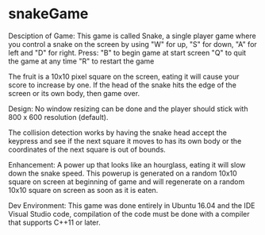 # snakeGame

Desciption of Game: 
  This game is called Snake, a single player game where you control a snake on the screen by using "W" for up, "S" for down, "A" for left and "D" for right.
Press:
	"B" to begin game at start screen
	"Q" to quit the game at any time
	"R" to restart the game

  The fruit is a 10x10 pixel square on the screen, eating it will cause your score to increase by one. If the head of the snake hits the edge of the screen or its own body, then game over.

Design:
  No window resizing can be done and the player should stick with 800 x 600 resolution (default).

  The collision detection works by having the snake head accept the keypress and see if the next square it moves to has its own body or the coordinates of the next square is out of bounds.

Enhancement:
  A power up that looks like an hourglass, eating it will slow down the snake speed. This powerup is generated on a random 10x10 square on screen at beginning of game and will regenerate on a random 10x10 square on screen as soon as it is eaten. 

Dev Environment:
  This game was done entirely in Ubuntu 16.04 and the IDE Visual Studio code, compilation of the code must be done with a compiler that supports C++11 or later.
